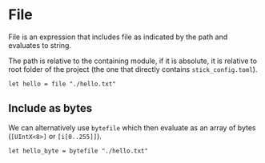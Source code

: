 # File

File is an expression that includes file as indicated by the path and evaluates to string.

The path is relative to the containing module, if it is absolute, it is relative to root folder of the project (the one that directly contains `stick_config.toml`).

```stick
let hello = file "./hello.txt"
```

## Include as bytes

We can alternatively use `bytefile` which then evaluate as an array of bytes (`[UIntX<8>]` or `[i[0..255]]`).

```stick
let hello_byte = bytefile "./hello.txt"
```
